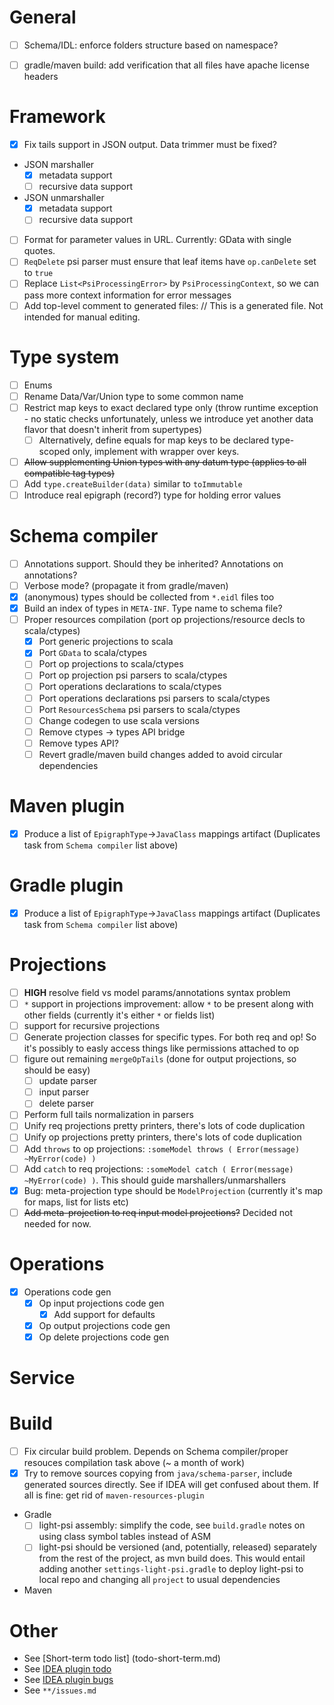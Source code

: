 # General
- [ ] Schema/IDL: enforce folders structure based on namespace?
- [ ] gradle/maven build: add verification that all files have apache license headers


# Framework
- [x] Fix tails support in JSON output. Data trimmer must be fixed?
- JSON marshaller
  -[x] metadata support
  -[ ] recursive data support
- JSON unmarshaller
  -[x] metadata support
  -[ ] recursive data support
- [ ] Format for parameter values in URL. Currently: GData with single quotes.
- [ ] `ReqDelete` psi parser must ensure that leaf items have `op.canDelete` set to `true`
- [ ] Replace `List<PsiProcessingError>` by `PsiProcessingContext`, so we can pass more context information for error messages
- [ ] Add top-level comment to generated files: // This is a generated file. Not intended for manual editing.

# Type system
- [ ] Enums
- [ ] Rename Data/Var/Union type to some common name
- [ ] Restrict map keys to exact declared type only (throw runtime exception - no static checks unfortunately, unless we introduce yet another data flavor that doesn't inherit from supertypes)
  - [ ] Alternatively, define equals for map keys to be declared type-scoped only, implement with wrapper over keys.
- [ ] ~~Allow supplementing Union types with any datum type (applies to all compatible tag types)~~
- [ ] Add `type.createBuilder(data)` similar to `toImmutable`
- [ ] Introduce real epigraph (record?) type for holding error values

# Schema compiler
- [ ] Annotations support. Should they be inherited? Annotations on annotations?
- [ ] Verbose mode? (propagate it from gradle/maven)
- [x] (anonymous) types should be collected from `*.eidl` files too
- [x] Build an index of types in `META-INF`. Type name to schema file?
- [ ] Proper resources compilation (port op projections/resource decls to scala/ctypes)
  - [x] Port generic projections to scala
  - [x] Port `GData` to scala/ctypes
  - [ ] Port op projections to scala/ctypes
  - [ ] Port op projection psi parsers to scala/ctypes
  - [ ] Port operations declarations to scala/ctypes
  - [ ] Port operations declarations psi parsers to scala/ctypes
  - [ ] Port `ResourcesSchema` psi parsers to scala/ctypes
  - [ ] Change codegen to use scala versions
  - [ ] Remove ctypes -> types API bridge
  - [ ] Remove types API?
  - [ ] Revert gradle/maven build changes added to avoid circular dependencies

# Maven plugin
- [x] Produce a list of `EpigraphType`->`JavaClass` mappings artifact (Duplicates task from `Schema compiler` list above)

# Gradle plugin
- [x] Produce a list of `EpigraphType`->`JavaClass` mappings artifact (Duplicates task from `Schema compiler` list above)

# Projections
- [ ] **HIGH** resolve field vs model params/annotations syntax problem
- [ ] `*` support in projections improvement: allow `*` to be present along with other fields (currently it's either `*` or fields list)
- [ ] support for recursive projections
- [ ] Generate projection classes for specific types. For both req and op! So it's possibly to easly access things like permissions attached to op
- [ ] figure out remaining `mergeOpTails` (done for output projections, so should be easy)
  - [ ] update parser
  - [ ] input parser
  - [ ] delete parser
- [ ] Perform full tails normalization in parsers
- [ ] Unify req projections pretty printers, there's lots of code duplication
- [ ] Unify op projections pretty printers, there's lots of code duplication
- [ ] Add `throws` to op projections: `:someModel throws ( Error(message) ~MyError(code) )`
- [ ] Add `catch` to req projections: `:someModel catch ( Error(message) ~MyError(code) )`. This should guide marshallers/unmarshallers
- [x] Bug: meta-projection type should be `ModelProjection` (currently it's map for maps, list for lists etc)
- [ ] ~~Add meta-projection to req input model projections?~~ Decided not needed for now.

# Operations
-[x] Operations code gen
  -[x] Op input projections code gen
    -[x] Add support for defaults
  -[x] Op output projections code gen
  -[x] Op delete projections code gen

# Service

# Build
  - [ ] Fix circular build problem. Depends on Schema compiler/proper resouces compilation task above (~ a month of work)
  - [x] Try to remove sources copying from `java/schema-parser`, include generated sources directly. See if IDEA will get confused about them. If all is fine: get rid of `maven-resources-plugin`
  - Gradle
    -[ ] light-psi assembly: simplify the code, see `build.gradle` notes on using class symbol tables instead of ASM
    -[ ] light-psi should be versioned (and, potentially, released) separately from the rest of the project, as mvn build does. This would entail adding another `settings-light-psi.gradle` to deploy light-psi to local repo and changing all `project` to usual dependencies
  - Maven

# Other
- See [Short-term todo list] (todo-short-term.md)
- See [IDEA plugin todo](idea-plugin/todo.md)
- See [IDEA plugin bugs](idea-plugin/bugs.md)
- See `**/issues.md`

